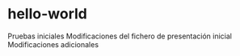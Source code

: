 # hello-world
Pruebas iniciales
Modificaciones del fichero de presentación inicial
Modificaciones adicionales
